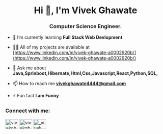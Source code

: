 
<h1 align="center">Hi 👋, I'm Vivek Ghawate</h1>
<h3 align="center">Computer Science Engineer.</h3>

- 🌱 I’m currently learning **Full Stack Web Devlopment**

- 👨‍💻 All of my projects are available at [https://www.linkedin.com/in/vivek-ghawate-a0002920b/](https://www.linkedin.com/in/vivek-ghawate-a0002920b/)

- 💬 Ask me about **Java,Sprinboot,Hibernate,Html,Css,Javascript,React,Python,SQL,**

- 📫 How to reach me **vivekghawate4444@gmail.com**

- ⚡ Fun fact **I am Funny**

<h3 align="left">Connect with me:</h3>
<p align="left">
<a href="https://linkedin.com/in/vivekghawate" target="blank"><img align="center" src="https://raw.githubusercontent.com/rahuldkjain/github-profile-readme-generator/master/src/images/icons/Social/linked-in-alt.svg" alt="vivekghawate" height="30" width="40" /></a>
<a href="https://stackoverflow.com/users/vivekghawate" target="blank"><img align="center" src="https://raw.githubusercontent.com/rahuldkjain/github-profile-readme-generator/master/src/images/icons/Social/stack-overflow.svg" alt="vivekghawate" height="30" width="40" /></a>
<a href="https://instagram.com/_vivek_ghawate_patil" target="blank"><img align="center" src="https://raw.githubusercontent.com/rahuldkjain/github-profile-readme-generator/master/src/images/icons/Social/instagram.svg" alt="_vivek_ghawate_patil" height="30" width="40" /></a>
</p>


